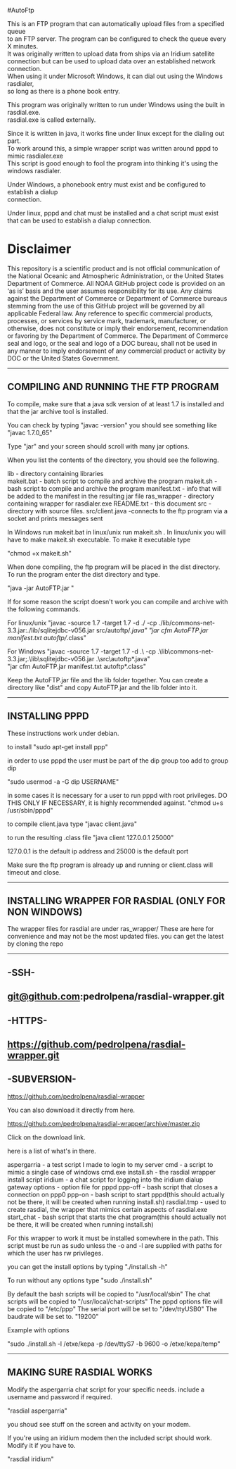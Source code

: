 
#AutoFtp

This is an FTP program that can automatically upload files from a specified queue<br>
to an FTP server. The program can be configured to check the queue every X minutes.<br>
It was originally written to upload data from ships via an Iridium satellite<br>
connection but can be used to upload data over an established network connection.<br>
When using it under Microsoft Windows, it can dial out using the Windows rasdialer,<br>
so long as there is a phone book entry.<br>

This program was originally written to run under Windows using the built in rasdial.exe.<br>
rasdial.exe is called externally.<br>

Since it is written in java, it works fine under linux except for the dialing out part.<br>
To work around this, a simple wrapper script was written around pppd to mimic rasdialer.exe<br>
This script is good enough to fool the program into thinking it's using the windows rasdialer.<br>

Under Windows, a phonebook entry must exist and be configured to establish a dialup<br>
connection.<br>

Under linux, pppd and chat must be installed and a chat script must exist<br>
that can be used to establish a dialup connection.<br>


Disclaimer
==========
This repository is a scientific product and is not official communication of the National Oceanic and
Atmospheric Administration, or the United States Department of Commerce. All NOAA GitHub project code is
provided on an ‘as is’ basis and the user assumes responsibility for its use. Any claims against the Department of
Commerce or Department of Commerce bureaus stemming from the use of this GitHub project will be governed
by all applicable Federal law. Any reference to specific commercial products, processes, or services by service
mark, trademark, manufacturer, or otherwise, does not constitute or imply their endorsement, recommendation or
favoring by the Department of Commerce. The Department of Commerce seal and logo, or the seal and logo of a
DOC bureau, shall not be used in any manner to imply endorsement of any commercial product or activity by
DOC or the United States Government.

-----------------------------------------
**COMPILING AND RUNNING THE FTP PROGRAM**
-----------------------------------------

To compile, make sure that a java sdk version of at least 1.7 is installed
and that the jar archive tool is installed.

You can check by typing "javac -version"
you should see something like "javac 1.7.0_65"

Type "jar" and your screen should scroll with many jar options.

When you list the contents of the directory, you should see the following.

lib             - directory containing libraries  
makeit.bat      - batch script to compile and archive the program 
makeit.sh       - bash  script to compile and archive the program 
manifest.txt    - info that will be added to the manifest in the resulting jar file
ras_wrapper     - directory containing wrapper for rasdialer.exe
README.txt      - this document
src             - directory with source files.
src/client.java -connects to the ftp program via a socket and prints messages sent

In Windows run makeit.bat in linux/unix run makeit.sh .
In linux/unix you will have to make makeit.sh executable.
To make it executable type

"chmod +x makeit.sh"

When done compiling, the ftp program will be placed in the dist directory.
To run the program enter the dist directory and type.

"java -jar AutoFTP.jar "

If for some reason the script doesn't work you can compile and archive with the following commands.

For linux/unix
"javac -source 1.7 -target 1.7 -d ./ -cp ./lib/commons-net-3.3.jar:./lib/sqlitejdbc-v056.jar src/autoftp/*.java"
"jar cfm AutoFTP.jar manifest.txt autoftp/*.class"


For Windows
"javac -source 1.7 -target 1.7 -d .\ -cp .\lib\commons-net-3.3.jar;.\lib\sqlitejdbc-v056.jar .\src\autoftp\*.java"   
"jar cfm AutoFTP.jar manifest.txt autoftp\*.class"

Keep the AutoFTP.jar file and the lib folder together.
You can create a directory like "dist" and copy AutoFTP.jar and the lib folder into it.

-------------------
**INSTALLING PPPD**
-------------------
These instructions work under debian.

to install
"sudo apt-get install ppp"

in order to use pppd the user must be part of the dip group
too add to group dip

"sudo usermod -a -G dip USERNAME"

in some cases it is necessary for a user to run pppd with root privileges.
DO THIS ONLY IF NECESSARY, it is highly recommended against.
"chmod u+s /usr/sbin/pppd"


to compile client.java type
"javac client.java"

to run the resulting .class file
"java client 127.0.0.1 25000"

127.0.0.1 is the default ip address and 25000 is the default port

Make sure the ftp program is already up and running or client.class will timeout and close.

---------------------------------------------------------
**INSTALLING WRAPPER FOR RASDIAL (ONLY FOR NON WINDOWS)**
---------------------------------------------------------

The wrapper files for rasdial are under ras_wrapper/
These are here for convenience and may not be the most updated files.
you can get the latest by cloning the repo

-----
-SSH-
-----
git@github.com:pedrolpena/rasdial-wrapper.git
-------
-HTTPS-
-------
https://github.com/pedrolpena/rasdial-wrapper.git
-----
-SUBVERSION-
-----
https://github.com/pedrolpena/rasdial-wrapper
 
You can also download it directly from here.

https://github.com/pedrolpena/rasdial-wrapper/archive/master.zip

Click on the download link.


here is a list of what's in there.

aspergarria - a test script I made to login to my server
cmd         - a script to mimic a single case of windows cmd.exe
install.sh  - the rasdial wrapper install script 
iridium     - a chat script for logging into the iridium dialup gateway
options     - option file for pppd
ppp-off     - bash script that closes a connection on ppp0
ppp-on      - bash script to start pppd(this should actually not be there,
                  it will be created when running install.sh) 
rasdial.tmp - used to create rasdial, the wrapper that mimics  certain aspects of rasdial.exe 
start_chat  - bash script that starts the chat program(this should actually not be there,
                  it will be created when running install.sh) 


For this wrapper to work it must be installed somewhere in the path.
This script must be run as sudo unless the -o and -l are supplied with paths
for which the user has rw privileges.

you can get the install options by typing 
"./install.sh -h"


To run without any options type
"sudo ./install.sh"

By default the bash scripts will be copied to 
"/usr/local/sbin"
The chat scripts will be copied to
"/usr/local/chat-scripts"
The pppd options file will be copied to 
"/etc/ppp"
The serial port will be set to
"/dev/ttyUSB0"
The baudrate will be set to.
"19200"

Example with options

"sudo ./install.sh -l /etxe/kepa -p /dev/ttyS7 -b 9600 -o /etxe/kepa/temp"


-----------------------------
**MAKING SURE RASDIAL WORKS**
-----------------------------

Modify the aspergarria chat script for your specific needs.
include a username and password if required.

"rasdial aspergarria"

you shoud see stuff on the screen and activity on your modem.

If you're using an iridium modem then the included script should work.
Modify it if you have to.

"rasdial iridium"



